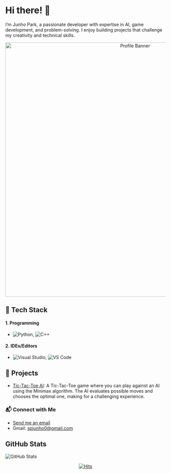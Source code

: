 # Hi there! 👋
I’m Junho Park, a passionate developer with expertise in AI, game development, and problem-solving. I enjoy building projects that challenge my creativity and technical skills. 

<div align="center">
  <img src="https://your-image-url.com/banner.png" alt="Profile Banner" width="800"/>
</div>

## 🚀 Tech Stack
#### 1. Programming
- ![Python](https://img.shields.io/badge/-Python-3776AB?logo=python&logoColor=white), ![C++](https://img.shields.io/badge/-C%2B%2B-00599C?logo=c%2B%2B&logoColor=white)

#### 2. IDEs/Editors
- ![Visual Studio](https://img.shields.io/badge/-Visual%20Studio-5C2D91?logo=visualstudio&logoColor=white), ![VS Code](https://img.shields.io/badge/-VS%20Code-0078D7?logo=visualstudiocode&logoColor=white)

## 🧩 Projects
- [Tic-Tac-Toe AI](https://github.com/fcburf/Tic-Tac-Toe): A Tic-Tac-Toe game where you can play against an AI using the Minimax algorithm. The AI evaluates possible moves and chooses the optimal one, making for a challenging experience.

### 📬 Connect with Me
- [Send me an email](https://mail.google.com/mail/?view=cm&fs=1&to=spjunho0@gmail.com&su=Your%20Subject&body=Your%20Message)
- Gmail: spjunho0@gmail.com

## GitHub Stats  
![GitHub Stats](https://github-readme-stats.vercel.app/api?username=yourusername&show_icons=true&theme=radical)



<div align=center>

[![Hits](https://hits.seeyoufarm.com/api/count/incr/badge.svg?url=https%3A%2F%2Fgithub.com%2Ffcburf%2Ffcburf&count_bg=%2379C83D&title_bg=%23555555&icon=&icon_color=%23F83939&title=hits&edge_flat=false)](https://hits.seeyoufarm.com)

</div>


